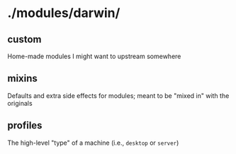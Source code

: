 # ./modules/darwin/

## custom

Home-made modules I might want to upstream somewhere

## mixins 

Defaults and extra side effects for modules; meant to be "mixed in" with the originals

## profiles

The high-level "type" of a machine (i.e., `desktop` or `server`)
